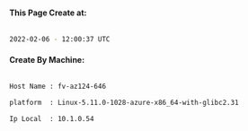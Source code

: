 
   
#### This Page Create at:

```bash

2022-02-06 - 12:00:37 UTC

```

#### Create By Machine:

```bash

Host Name : fv-az124-646

platform  : Linux-5.11.0-1028-azure-x86_64-with-glibc2.31

Ip Local  : 10.1.0.54

```

